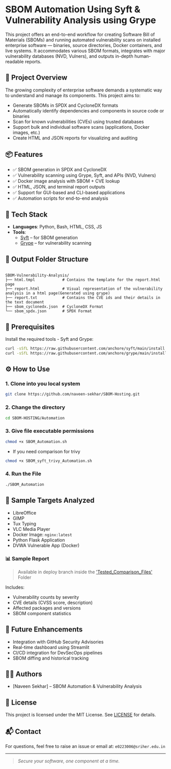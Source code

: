 # SBOM Automation Using Syft & Vulnerability Analysis using Grype 

This project offers an end-to-end workflow for creating Software Bill of Materials (SBOMs) and running automated vulnerability scans on installed enterprise software — binaries, source directories, Docker containers, and live systems. It accommodates various SBOM formats, integrates with major vulnerability databases (NVD, Vulners), and outputs in-depth human-readable reports.

## 🚀 Project Overview

The growing complexity of enterprise software demands a systematic way to understand and manage its components. This project aims to:

- Generate SBOMs in SPDX and CycloneDX formats
- Automatically identify dependencies and components in source code or binaries
- Scan for known vulnerabilities (CVEs) using trusted databases
- Support bulk and individual software scans (applications, Docker images, etc.)
- Create HTML and JSON reports for visualizing and auditing

## 📦 Features

- ✅ SBOM generation in SPDX and CycloneDX
- ✅ Vulnerability scanning using Grype, Syft, and APIs (NVD, Vulners)
- ✅ Docker image analysis with SBOM + CVE lookup
- ✅ HTML, JSON, and terminal report outputs
- ✅ Support for GUI-based and CLI-based applications
- ✅ Automation scripts for end-to-end analysis

## 🧰 Tech Stack

- **Languages**: Python, Bash, HTML, CSS, JS 
- **Tools**: 
  - [Syft](https://github.com/anchore/syft) – for SBOM generation
  - [Grype](https://github.com/anchore/grype) – for vulnerability scanning

## 📁 Output Folder Structure

```

SBOM-Vulnerability-Analysis/
├── html.tmpl            # Contains the template for the report.html page
├── report.html          # Visual representation of the vulnerability analysis in a html page(Generated using grype)
├── report.txt           # Contains the CVE ids and their details in the text document
├── sbom_cyclonedx.json  # CycloneDX Format 
└── sbom_spdx.json       # SPDX Format

````

## 📌 Prerequisites

Install the required tools - Syft and Grype:

```bash
curl -sSfL https://raw.githubusercontent.com/anchore/syft/main/install.sh | sudo sh -s -- -b /usr/local/bin
curl -sSfL https://raw.githubusercontent.com/anchore/grype/main/install.sh | sudo sh -s -- -b /usr/local/bin
```

## ⚙️ How to Use

### 1. Clone into you local system

```bash
git clone https://github.com/naveen-sekhar/SBOM-Hosting.git
```

### 2. Change the directory

```bash
cd SBOM-HOSTING/Automation
```

### 3. Give file executable permissions

```bash
chmod +x SBOM_Automation.sh
```
* If you need comparison for trivy
```bash
chmod +x SBOM_syft_trivy_Automation.sh
``` 

### 4. Run the File 

```bash
./SBOM_Automation
```

## 🧪 Sample Targets Analyzed

* LibreOffice
* GIMP
* Tux Typing
* VLC Media Player
* Docker Image: `nginx:latest`
* Python Flask Application
* DVWA Vulnerable App (Docker)

### 📊 Sample Report

> Available in deploy branch inside the ['Tested_Comparison_Files'](https://github.com/naveen-sekhar/SBOM-Hosting/tree/deploy/Tested_Comparison_Files) Folder

Includes:

* Vulnerability counts by severity
* CVE details (CVSS score, description)
* Affected packages and versions
* SBOM component statistics

## 📌 Future Enhancements

* Integration with GitHub Security Advisories
* Real-time dashboard using Streamlit
* CI/CD integration for DevSecOps pipelines
* SBOM diffing and historical tracking

## 🧑‍💻 Authors

* \[Naveen Sekhar] – SBOM Automation & Vulnerability Analysis

## 📄 License

This project is licensed under the MIT License. See [LICENSE](LICENSE) for details.

## 📬 Contact

For questions, feel free to raise an issue or email at: `e0223006@sriher.edu.in`

---

> *Secure your software, one component at a time.*

